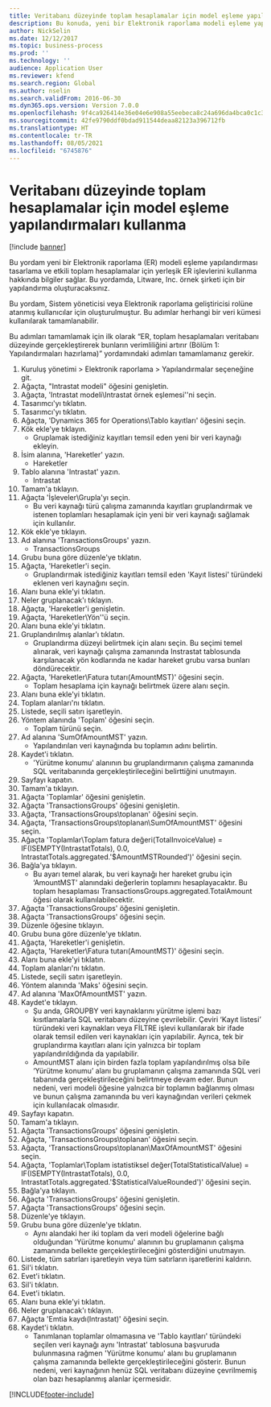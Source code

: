```yaml
---
title: Veritabanı düzeyinde toplam hesaplamalar için model eşleme yapılandırmaları kullanma
description: Bu konuda, yeni bir Elektronik raporlama modeli eşleme yapılandırmasının nasıl tasarlanacağı ve etkili toplam hesaplamalar için yerleşik ER işlevlerinin nasıl kullanılacağı açıklanmaktadır.
author: NickSelin
ms.date: 12/12/2017
ms.topic: business-process
ms.prod: ''
ms.technology: ''
audience: Application User
ms.reviewer: kfend
ms.search.region: Global
ms.author: nselin
ms.search.validFrom: 2016-06-30
ms.dyn365.ops.version: Version 7.0.0
ms.openlocfilehash: 9f4ca926414e36e04e6e908a55eebeca8c24a696da4bca0c1c3a6f836373627d
ms.sourcegitcommit: 42fe9790ddf0bdad911544deaa82123a396712fb
ms.translationtype: HT
ms.contentlocale: tr-TR
ms.lasthandoff: 08/05/2021
ms.locfileid: "6745876"
---
```

# <a name="use-model-mapping-configurations-for-aggregate-calculations-at-the-database-level"></a>Veritabanı düzeyinde toplam hesaplamalar için model eşleme yapılandırmaları kullanma

[!include [banner](../../includes/banner.md)]

Bu yordam yeni bir Elektronik raporlama (ER) modeli eşleme yapılandırması tasarlama ve etkili toplam hesaplamalar için yerleşik ER işlevlerini kullanma hakkında bilgiler sağlar. Bu yordamda, Litware, Inc. örnek şirketi için bir yapılandırma oluşturacaksınız. 

Bu yordam, Sistem yöneticisi veya Elektronik raporlama geliştiricisi rolüne atanmış kullanıcılar için oluşturulmuştur. Bu adımlar herhangi bir veri kümesi kullanılarak tamamlanabilir.

 Bu adımları tamamlamak için ilk olarak “ER, toplam hesaplamaları veritabanı düzeyinde gerçekleştirerek bunların verimliliğini artırır (Bölüm 1: Yapılandırmaları hazırlama)” yordamındaki adımları tamamlamanız gerekir.

1. Kuruluş yönetimi > Elektronik raporlama > Yapılandırmalar seçeneğine git.
2. Ağaçta, "Intrastat modeli" öğesini genişletin.
3. Ağaçta, 'Intrastat modeli\Intrastat örnek eşlemesi''ni seçin.
4. Tasarımcı'yı tıklatın.
5. Tasarımcı'yı tıklatın.
6. Ağaçta, 'Dynamics 365 for Operations\Tablo kayıtları' öğesini seçin.
7. Kök ekle'ye tıklayın.
    * Gruplamak istediğiniz kayıtları temsil eden yeni bir veri kaynağı ekleyin.  
8. İsim alanına, 'Hareketler' yazın.
    * Hareketler  
9. Tablo alanına 'Intrastat' yazın.
    * Intrastat  
10. Tamam'a tıklayın.
11. Ağaçta 'İşleveler\Grupla'yı seçin.
    * Bu veri kaynağı türü çalışma zamanında kayıtları gruplandırmak ve istenen toplamları hesaplamak için yeni bir veri kaynağı sağlamak için kullanılır.  
12. Kök ekle'ye tıklayın.
13. Ad alanına 'TransactionsGroups' yazın.
    * TransactionsGroups  
14. Grubu buna göre düzenle'ye tıklatın.
15. Ağaçta, 'Hareketler'i seçin.
    * Gruplandırmak istediğiniz kayıtları temsil eden 'Kayıt listesi' türündeki eklenen veri kaynağını seçin.  
16. Alanı buna ekle'yi tıklatın.
17. Neler gruplanacak'ı tıklayın.
18. Ağaçta, 'Hareketler'i genişletin.
19. Ağaçta, 'Hareketler\Yön''ü seçin.
20. Alanı buna ekle'yi tıklatın.
21. Gruplandırılmış alanlar'ı tıklatın.
    * Gruplandırma düzeyi belirtmek için alanı seçin. Bu seçimi temel alınarak, veri kaynağı çalışma zamanında Instrastat tablosunda karşılanacak yön kodlarında ne kadar hareket grubu varsa bunları döndürecektir.  
22. Ağaçta, 'Hareketler\Fatura tutarı(AmountMST)' öğesini seçin.
    * Toplam hesaplama için kaynağı belirtmek üzere alanı seçin.  
23. Alanı buna ekle'yi tıklatın.
24. Toplam alanları'nı tıklatın.
25. Listede, seçili satırı işaretleyin.
26. Yöntem alanında 'Toplam' öğesini seçin.
    * Toplam türünü seçin.  
27. Ad alanına 'SumOfAmountMST' yazın.
    * Yapılandırılan veri kaynağında bu toplamın adını belirtin.  
28. Kaydet'i tıklatın.
    * 'Yürütme konumu' alanının bu gruplandırmanın çalışma zamanında SQL veritabanında gerçekleştirileceğini belirttiğini unutmayın.  
29. Sayfayı kapatın.
30. Tamam'a tıklayın.
31. Ağaçta 'Toplamlar' öğesini genişletin.
32. Ağaçta 'TransactionsGroups' öğesini genişletin.
33. Ağaçta, 'TransactionsGroups\toplanan' öğesini seçin.
34. Ağaçta, 'TransactionsGroups\toplanan\SumOfAmountMST' öğesini seçin.
35. Ağaçta 'Toplamlar\Toplam fatura değeri(TotalInvoiceValue) = IF(ISEMPTY(IntrastatTotals), 0.0, IntrastatTotals.aggregated.'$AmountMSTRounded')' öğesini seçin.
36. Bağla'ya tıklayın.
    * Bu ayarı temel alarak, bu veri kaynağı her hareket grubu için ‘AmountMST’ alanındaki değerlerin toplamını hesaplayacaktır. Bu toplam hesaplaması TransactionsGroups.aggregated.TotalAmount öğesi olarak kullanılabilecektir.  
37. Ağaçta 'TransactionsGroups' öğesini genişletin.
38. Ağaçta 'TransactionsGroups' öğesini seçin.
39. Düzenle öğesine tıklayın.
40. Grubu buna göre düzenle'ye tıklatın.
41. Ağaçta, 'Hareketler'i genişletin.
42. Ağaçta, 'Hareketler\Fatura tutarı(AmountMST)' öğesini seçin.
43. Alanı buna ekle'yi tıklatın.
44. Toplam alanları'nı tıklatın.
45. Listede, seçili satırı işaretleyin.
46. Yöntem alanında 'Maks' öğesini seçin.
47. Ad alanına 'MaxOfAmountMST' yazın.
48. Kaydet'e tıklayın.
    * Şu anda, GROUPBY veri kaynaklarını yürütme işlemi bazı kısıtlamalarla SQL veritabanı düzeyine çevrilebilir. Çeviri ‘Kayıt listesi’ türündeki veri kaynakları veya FİLTRE işlevi kullanılarak bir ifade olarak temsil edilen veri kaynakları için yapılabilir. Ayrıca, tek bir gruplandırma kayıtları alanı için yalnızca bir toplam yapılandırıldığında da yapılabilir.  
    * AmountMST alanı için birden fazla toplam yapılandırılmış olsa bile ‘Yürütme konumu’ alanı bu gruplamanın çalışma zamanında SQL veri tabanında gerçekleştirileceğini belirtmeye devam eder. Bunun nedeni, veri modeli öğesine yalnızca bir toplamın bağlanmış olması ve bunun çalışma zamanında bu veri kaynağından verileri çekmek için kullanılacak olmasıdır.  
49. Sayfayı kapatın.
50. Tamam'a tıklayın.
51. Ağaçta 'TransactionsGroups' öğesini genişletin.
52. Ağaçta, 'TransactionsGroups\toplanan' öğesini seçin.
53. Ağaçta, 'TransactionsGroups\toplanan\MaxOfAmountMST' öğesini seçin.
54. Ağaçta, 'Toplamlar\Toplam istatistiksel değer(TotalStatisticalValue) = IF(ISEMPTY(IntrastatTotals), 0.0, IntrastatTotals.aggregated.'$StatisticalValueRounded')' öğesini seçin.
55. Bağla'ya tıklayın.
56. Ağaçta 'TransactionsGroups' öğesini genişletin.
57. Ağaçta 'TransactionsGroups' öğesini seçin.
58. Düzenle'ye tıklayın.
59. Grubu buna göre düzenle'ye tıklatın.
    * Aynı alandaki her iki toplam da veri modeli öğelerine bağlı olduğundan 'Yürütme konumu' alanının bu gruplamanın çalışma zamanında bellekte gerçekleştirileceğini gösterdiğini unutmayın.   
60. Listede, tüm satırları işaretleyin veya tüm satırların işaretlerini kaldırın.
61. Sil'i tıklatın.
62. Evet'i tıklatın.
63. Sil'i tıklatın.
64. Evet'i tıklatın.
65. Alanı buna ekle'yi tıklatın.
66. Neler gruplanacak'ı tıklayın.
67. Ağaçta 'Emtia kaydı(Intrastat)' öğesini seçin.
68. Kaydet'i tıklatın.
    * Tanımlanan toplamlar olmamasına ve 'Tablo kayıtları' türündeki seçilen veri kaynağı aynı 'Intrastat' tablosuna başvuruda bulunmasına rağmen 'Yürütme konumu' alanı bu gruplamanın çalışma zamanında bellekte gerçekleştirileceğini gösterir. Bunun nedeni, veri kaynağının henüz SQL veritabanı düzeyine çevrilmemiş olan bazı hesaplanmış alanlar içermesidir.  



[!INCLUDE[footer-include](../../../../includes/footer-banner.md)]